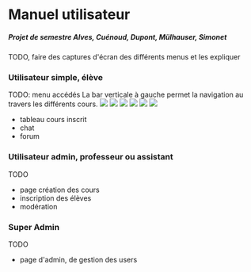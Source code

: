 # Manuel utilisateur

##### Projet de semestre Alves, Cuénoud, Dupont, Mülhauser, Simonet



TODO, faire des captures d'écran des différents menus et les expliquer



### Utilisateur simple, élève

TODO: menu accédés
La bar verticale à gauche permet la navigation au travers les différents cours.
![](https://imgur.com/jlcXkxh)
![](https://imgur.com/HeeJ9T6)
![](https://imgur.com/i8gsfuB)
![](https://imgur.com/AVyqBm6)
![](https://imgur.com/2SvYHCj)
![](https://imgur.com/q5B10kn)
* tableau cours inscrit
* chat
* forum

### Utilisateur admin, professeur ou assistant

TODO

* page création des cours
* inscription des élèves
* modération



### Super Admin

TODO

* page d'admin, de gestion des users
